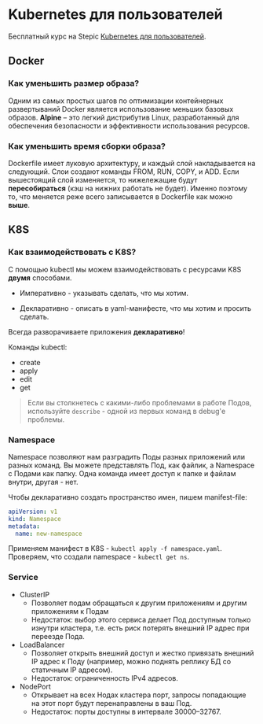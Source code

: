 # Kubernetes для пользователей

Бесплатный курс на Stepic [Kubernetes для пользователей](https://stepik.org/course/99188/syllabus).

## Docker

### Как уменьшить размер образа?
Одним из самых простых шагов по оптимизации контейнерных развертываний Docker является использование меньших базовых образов. **Alpine** – это легкий дистрибутив Linux, разработанный для обеспечения безопасности и эффективности использования ресурсов.

### Как уменьшить время сборки образа?
Dockerfile имеет луковую архитектуру, и каждый слой накладывается на следующий. Слои создают команды FROM, RUN, COPY, и ADD. Если вышестоящий слой изменяется, то нижележащие будут **пересобираться** (кэш на нижних работать не будет). Именно поэтому то, что меняется реже всего записывается в Dockerfile как можно **выше**.

## K8S

### Как взаимодействовать с K8S?
С помощью kubectl мы можем взаимодействовать с ресурсами K8S **двумя** способами.

* Императивно - указывать сделать, что мы хотим.

* Декларативно - описать в yaml-манифесте, что мы хотим и просить сделать.

Всегда разворачиваете приложения **декларативно**!

Команды kubectl:
* create
* apply
* edit 
* get

> Если вы столкнетесь с какими-либо проблемами в работе Подов, используйте `describe` - одной из первых команд в debug'е проблемы.

### Namespace
Namespace позволяют нам разградить Поды разных приложений или разных команд. Вы можете представлять Под, как файлик, а Namespace с Подами как папку. Одна команда имеет доступ к папке и файлам внутри, другая - нет. 

Чтобы декларативно создать пространство имен, пишем manifest-file:

```yaml
apiVersion: v1
kind: Namespace
metadata:
  name: new-namespace
```

Применяем манифест в K8S - `kubectl apply -f namespace.yaml`.
Проверяем, что создали namespace - `kubectl get ns`.

### Service
* ClusterIP
    * Позволяет подам обращаться к другим приложениям и другим приложениям к Подам
    * Недостаток: выбор этого сервиса делает Под доступным только изнутри кластера, т.е. есть риск потерять внешний IP адрес при переезде Пода.
* LoadBalancer
    * Позволяет открыть внешний доступ и жестко привязать внешний IP адрес к Поду (например, можно поднять реплику БД со статичным IP адресом).
    *  Недостаток: ограниченность IPv4 адресов.
* NodePort
    * Открывает на всех Нодах кластера порт, запросы попадающие на этот порт будут перенаправлены в ваш Под.
    * Недостаток: порты доступны в интервале 30000–32767.


